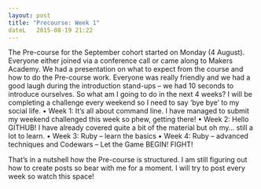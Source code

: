 ```yaml
---
layout: post
title: "Precourse: Week 1"
dateL 	2015-08-19 21:22
---
```

The Pre-course for the September cohort started on Monday (4 August). Everyone either joined via a conference call or came along to Makers Academy. We had a presentation on what to expect from the course and how to do the Pre-course work. Everyone was really friendly and we had a good laugh during the introduction stand-ups – we had 10 seconds to introduce ourselves.
So what am I going to do in the next 4 weeks? I will be completing a challenge every weekend so I need to say ‘bye bye’ to my social life.
	•	Week 1: It’s all about command line. I have managed to submit my weekend challenged this week so phew, getting there!
	•	Week 2: Hello GITHUB! I have already covered quite a bit of the material but oh my… still a lot to learn.
	•	Week 3: Ruby – learn the basics
	•	Week 4: Ruby – advanced techniques and Codewars – Let the Game BEGIN! FIGHT!

That’s in a nutshell how the Pre-course is structured. I am still figuring out how to create posts so bear with me for a moment. I will try to post every week so watch this space!